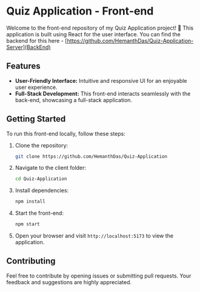 # Quiz Application - Front-end

Welcome to the front-end repository of my Quiz Application project! 🚀 This application is built using React for the user interface.
You can find the backend for this here - [https://github.com/HemanthDas/Quiz-Application-Server](BackEnd)

## Features

- **User-Friendly Interface:** Intuitive and responsive UI for an enjoyable user experience.
- **Full-Stack Development:** This front-end interacts seamlessly with the back-end, showcasing a full-stack application.

## Getting Started

To run this front-end locally, follow these steps:

1. Clone the repository:

   ```bash
   git clone https://github.com/HemanthDas/Quiz-Application
   ```

2. Navigate to the client folder:

   ```bash
   cd Quiz-Application
   ```

3. Install dependencies:

   ```bash
   npm install
   ```

4. Start the front-end:

   ```bash
   npm start
   ```

5. Open your browser and visit `http://localhost:5173` to view the application.

## Contributing

Feel free to contribute by opening issues or submitting pull requests. Your feedback and suggestions are highly appreciated.
